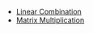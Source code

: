 - [Linear Combination](http://linear.ups.edu/html/section-LC.html)
- [Matrix Multiplication](https://en.wikipedia.org/wiki/Matrix_multiplication)